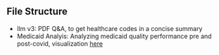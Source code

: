 ## File Structure
- llm v3: PDF Q&A, to get healthcare codes in a concise summary
- Medicaid Analyis: Analyzing medicaid quality performance pre and post-covid, visualization [here](https://observablehq.com/d/e97b01cb22e0b7c8)
